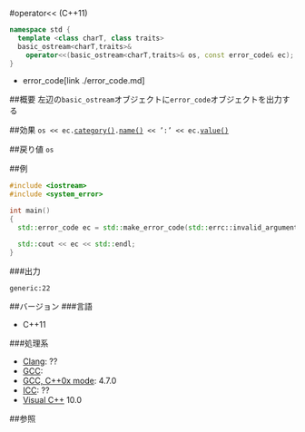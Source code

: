 #operator<< (C++11)
```cpp
namespace std {
  template <class charT, class traits>
  basic_ostream<charT,traits>&
    operator<<(basic_ostream<charT,traits>& os, const error_code& ec);
}
```
* error_code[link ./error_code.md]

##概要
左辺の`basic_ostream`オブジェクトに`error_code`オブジェクトを出力する


##効果
`os << ec.`[`category()`](./error_code/category.md)`.`[`name()`](./error_category/name.md)` << ’:’ << ec.`[`value()`](./error_code/value.md)


##戻り値
`os`

##例
```cpp
#include <iostream>
#include <system_error>

int main()
{
  std::error_code ec = std::make_error_code(std::errc::invalid_argument);

  std::cout << ec << std::endl;
}
```

###出力
```
generic:22
```

##バージョン
###言語
- C++11

###処理系
- [Clang](/implementation.md#clang): ??
- [GCC](/implementation.md#gcc): 
- [GCC, C++0x mode](/implementation.md#gcc): 4.7.0
- [ICC](/implementation.md#icc): ??
- [Visual C++](/implementation.md#visual_cpp) 10.0


##参照
